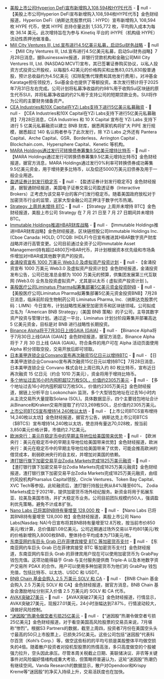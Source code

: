 - [美股上市公司Hyperion DeFi宣布新增购入108,594枚HYPE代币](https://www.globenewswire.com/news-release/2025/07/28/3122382/0/en/Hyperion-DeFi-Purchases-Additional-5-Million-in-HYPE-for-Kinetiq-iHYPE-Strategy.html) - 📰 null - 【美股上市公司Hyperion DeFi宣布新增购入108,594枚HYPE代币】金色财经报道，Hyperion DeFi（纳斯达克股票代码：HYPD）宣布新增购入 108,594 枚 HYPE 代币，使其 HYPE 总持仓量达到 1,535,772 枚，平均购入成本为每枚 36.14 美元。此次增持旨在为参与 Kinetiq 平台的 iHYPE（机构级 HYPE）流动性质押池做准备。
- [Mill City Ventures III, Ltd.宣布进行4.5亿美元私募，启动Sui财务战略](https://www.businesswire.com/news/home/20250728220301/en/Mill-City-Ventures-III-Ltd.-Announces-%24450000000-Private-Placement-to-Initiate-Sui-Treasury-Strategy) - 📰 null - 【Mill City Ventures III, Ltd.宣布进行4.5亿美元私募，启动Sui财务战略】7月28日消息，据Businesswire报道，非银行贷款机构和金融公司Mill City Ventures III, Ltd. (NASDAQ:MCVT)宣布，其已签署证券购买协议，以私人投资方式投资公开股权，以每股5.42美元的价格购买和出售83,025,830股普通股，预计总收益约为4.5亿美元（扣除配售代理费和其他发行费用）。对冲基金Karatage担任领投方，Sui基金会也提供了等额投资。本次发行预计将于2025年7月31日左右完成。公司计划将私募净收益的约98%用于收购Sui区块链的原生代币SUI，并将私募净收益的约2%用于支持公司的短期贷款业务。SUI将作为公司的主要财务储备资产。
- [CEA Industries和10X Capital在YZi Labs支持下进行5亿美元私募融资](https://www.streetinsider.com/Globe+Newswire/CEA+Industries+and+10X+Capital,+with+the+support+of+YZi+Labs,+announce+$500+Million+Private+Placement+to+Establish+Largest+Publicly-Listed+$BNB+Treasury+Company+in+the+World+(NASDAQ:VAPE)/25102988.html) - 📰 null - 【CEA Industries和10X Capital在YZi Labs支持下进行5亿美元私募融资】7月28日消息，CEA Industries 和 10 X Capital 宣布在 YZi Labs 支持下进行 5 亿美元私募融资以建立 BNB 财库，据悉两家机构将扩大 PIPE 发行规模，据悉超过 140 名认购者参与了此次发行，除 YZi Labs 之外还有 Pantera Capital、Arche Capital、GSR、Borderless、Arrington Capital 、Blockchain.com、Hypersphere Capital、Kenetic 等机构。
- [MARA Holdings通过发行可转换债券筹集9.5亿美元增持比特币](https://x.com/btcNLNico/status/1949804882346615128) - 📰 null - 【MARA Holdings通过发行可转换债券筹集9.5亿美元增持比特币】金色财经报道，据官方消息，MARA Holdings通过发行0%利率可转换债券成功筹集9.5亿美元资金，用于增持更多比特币，以及偿还5000万美元旧债券及用于一般企业用途。
- [盈透证券计划发行稳定币](https://www.zhitongcaijing.com/immediately/detail/6351577.html) - 📰 null - 【盈透证券计划发行稳定币】金色财经报道，据智通财经报道，美国电子证券交易公司盈透证券（Interactive Brokers）正考虑为该交易平台的客户们发行稳定币。随着美国政府放松对于加密货币行业的监管，这家大型金融公司正押注于数字代币热潮。
- [Strategy 上周并未增持 BTC](https://x.com/DeItaone/status/1949802199170650349) - 📰 null - 【Strategy 上周并未增持 BTC】金色财经报道，美股上市公司 Strategy 在 7 月 21 日至 7 月 27 日期间并未增持 BTC。
- [Immutable Holdings推进HBAR财库战略](https://www.globenewswire.com/news-release/2025/07/28/3122324/0/en/Immutable-Holdings-Announces-Strategic-Update-on-HBAR-Treasury-Strategy-Also-Management-Change.html) - 📰 null - 【Immutable Holdings推进HBAR财库战略】金色财经报道，区块链控股公司Immutable Holdings Inc.(Cboe Canada: HOLD; OTCQB: IHDLF)今日宣布推进其HBAR数字资产财库战略并进行高管变更。公司目前通过全资子公司Immutable Asset Management持有超过4800万HBAR代币，并计划根据资本优先级和市场条件增加对HBAR或其他数字资产的投资。
- [金涌投资宣布 1000 万美元 Web3.0 及虚拟资产投资计划](https://www.zhitongcaijing.com/immediately/detail/6351480.html) - 📰 null - 【金涌投资宣布 1000 万美元 Web3.0 及虚拟资产投资计划】金色财经报道，金涌投资发布公告，公司已批准总金额为 1000 万美元的预算，供集团发展第三代互联网 (Web3.0) 业务及投资虚拟资产，尤其是以太币 ( 虚拟资产投资计划 )。
- [美股医疗公司Liminatus Pharma拟筹集部署5亿美元资金投资BNB](https://markets.businessinsider.com/news/stocks/liminatus-pharma-inc-to-launch-american-bnb-strategy-subsidiary-and-target-up-to-500-million-fund-for-bnb-investment-as-part-of-crypto-market-initiative-1034945080) - 📰 null - 【美股医疗公司Liminatus Pharma拟筹集部署5亿美元资金投资BNB】7月28日消息，临床前阶段生物制药公司 Liminatus Pharma, Inc.（纳斯达克股票代码：LIMN）今日宣布，计划战略性拓展至加密货币和区块链领域。公司拟成立名为「American BNB Strategy」（美国 BNB 策略）的子公司，主导其数字资产投资与管理计划。通过这一平台，Liminatus 计划分阶段筹集并部署高达 5 亿美元资金，目标是对 BNB 进行战略性长期投资。
- [Binance Alpha将于7月30日上线GAIA (GAIA)]() - 📰 null - 【Binance Alpha将于7月30日上线GAIA (GAIA)】金色财经报道，据官方消息，Binance Alpha 将于 7 月 30 日上线 GAIA (GAIA)。符合条件的用户可在 Alpha 活动页面使用 Alpha 积分领取空投，交易开放后即可领取。
- [日本美甲连锁企业Convano宣布再次融资15亿日元以增持BTC](https://x.com/btcNLNico/status/1949792330220761579) - 📰 null - 【日本美甲连锁企业Convano宣布再次融资15亿日元以增持BTC】7月28日消息，日本美甲连锁企业 Convano 株式会社上周已购入约 80 枚比特币，宣布近日再次融资 15 亿日元（约合 1010 万美元），资金将用于增持比特币。
- [多个地址过去16小时内囤积超12万枚SOL，价值约2305万美元](https://x.com/lookonchain/status/1949790706828222549) - 📰 null - 【多个地址过去16小时内囤积超12万枚SOL，价值约2305万美元】金色财经报道，据链上分析平台 Lookonchain 监测，多个大型钱包地址在过去16小时内从主流交易所大量提取Solana (SOL)。具体数据显示，四个主要钱包地址合计从Binance和Kraken交易所提取了约123,269枚SOL，总价值约2305万美元。
- [上市公司BTCS宣布增持14,240枚以太坊](https://x.com/NasdaqBTCS/status/1949787329972863207) - 📰 null - 【上市公司BTCS宣布增持14,240枚以太坊】金色财经报道，据官方公告，纳斯达克上市公司BTCS（$BTCS）宣布增持14,240枚以太坊，使总持有量达70,028枚，按当前3,850美元价格计算，市值约2.7亿美元。
- [欧洲央行：美元在稳定币中的早期主导地位给美国带来优势]() - 📰 null - 【欧洲央行：美元在稳定币中的早期主导地位给美国带来优势】金色财经报道，欧洲央行：美元在稳定币中的早期主导地位给美国带来了优势，可能会推高欧洲的借贷成本，削弱欧洲央行的自主权，并增加对美国的依赖。
- [渣打银行旗下加密交易平台Zodia Markets完成1825万美元融资](https://www.bloomberg.com/news/articles/2025-07-28/stanchart-s-crypto-arm-zodia-markets-raises-18-million) - 📰 null - 【渣打银行旗下加密交易平台Zodia Markets完成1825万美元融资】金色财经报道，渣打银行旗下加密交易平台Zodia Markets完成1825万美元融资，由纽约风投机构Pharsalus Capital领投，Circle Ventures、Token Bay Capital、XVC Tech等参投。此轮融资后，渣打银行持股比例从84%降至60%。 
Zodia Markets成立于2021年，提供加密货币场外经纪服务。新资金将用于拓展东亚、拉美及美国市场，并扩大稳定币业务。公司目前团队规模约50人，强调盈利优先策略，避免不计成本扩张。
- [Nano Labs 已将其BNB持有量增至 128,000 枚](https://x.com/NanoLabsLtd/status/1949773319026446696) - 📰 null - 【Nano Labs 已将其BNB持有量增至 128,000 枚】金色财经报道，美股上市公司 Nano Labs(Nasdaq: NA)今日宣布将其BNB持有量增至12.8万枚，按当前市价850美元/枚计算，总价值超1.08亿美元。公司近期通过场外交易以平均801美元/枚的价格新增购入8000枚BNB，整体持仓平均成本为713美元/枚。
- [东南亚网约车巨头 Grab 已在菲律宾接受 BTC 等加密货币支付](https://www.adobomagazine.com/brand-business/grab-ph-users-can-now-cash-in-with-their-cryptocurrency-through-pdax-triple-a-partnership/) - 📰 null - 【东南亚网约车巨头 Grab 已在菲律宾接受 BTC 等加密货币支付】金色财经报道，东南亚网约车巨头 Grab 的菲律宾用户现在可以使用加密货币为 GrabPay 钱包充值。这项功能得益于 Grab 与支付服务提供商 Triple-A 以及本地数字资产交易所 PDAX 的合作。用户可以使用多种加密货币为他们的 GrabPay 钱包充值，包括比特币、以太坊、USDC 和 USDT。
- [BNB Chain 基金会购入 2.5 万美元 SOLV 和 CA](https://x.com/BNBCHAIN/status/1949780796610433437) - 📰 null - 【BNB Chain 基金会购入 2.5 万美元 SOLV 和 CA】金色财经报道，据官方消息，BNB Chain 基金会激励地址分别买入价值 2.5 万美元的 SOLV 和 CA 代币。
- [AVAX突破27美元]() - 📰 null - 【AVAX突破27美元】金色财经报道，行情显示，AVAX突破27美元，现报27.01美元，24小时涨幅达到7.87%，行情波动较大，请做好风险控制。
- [“迷因股”热潮令做空者亏损25亿美元]() - 📰 null - 【“迷因股”热潮令做空者亏损25亿美元】金色财经报道，对于看空美国高风险股票的交易员来说，7月堪称“惨烈”。根据S3 Partners的数据，截至上周四，投资者7月份在美国空头头寸最高的50只上市股票上，已损失25亿美元。这些公司包括“迷因股”代表科尔百货（Kohl’s Corp.）等，做空这些标的的平均亏损是美股整体平均做空损失的4倍。随着散户投资者对投机型股票的热情高涨，多只高度做空的个股被强力拉升，空头因此承压。尽管本周关税截止日期、美联储决议、非农等关键事件对风险偏好情绪构成重大考验，但策略师普遍认为，这轮“迷因股”热潮仍有继续空间。Vanda Research的数据显示，散户对Opendoor和Krispy Kreme等“迷因股”的净买入持续上升，交易活跃度也在加快。
